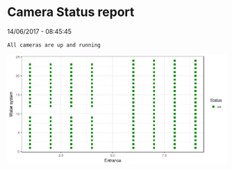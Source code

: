 Camera Status report
================
14/06/2017 - 08:45:45

    All cameras are up and running

![](camreport_files/figure-markdown_github/unnamed-chunk-2-1.png)
